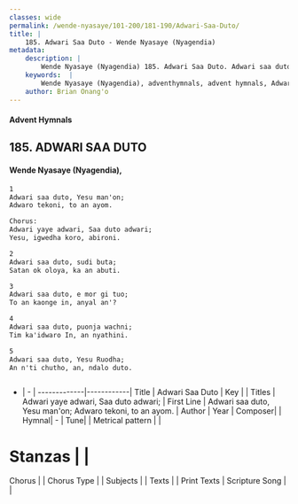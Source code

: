 ```yaml
---
classes: wide
permalink: /wende-nyasaye/101-200/181-190/Adwari-Saa-Duto/
title: |
    185. Adwari Saa Duto - Wende Nyasaye (Nyagendia)
metadata:
    description: |
        Wende Nyasaye (Nyagendia) 185. Adwari Saa Duto. Adwari saa duto, Yesu man'on; Adwaro tekoni, to an ayom.  Chorus: Adwari yaye adwari, Saa duto adwari; Yesu, igwedha koro, abironi.  
    keywords:  |
        Wende Nyasaye (Nyagendia), adventhymnals, advent hymnals, Adwari Saa Duto, Adwari saa duto, Yesu man'on; Adwaro tekoni, to an ayom.. Adwari yaye adwari, Saa duto adwari;
    author: Brian Onang'o
---
```


#### Advent Hymnals
## 185. ADWARI SAA DUTO
####  Wende Nyasaye (Nyagendia),

```txt
1
Adwari saa duto, Yesu man'on;
Adwaro tekoni, to an ayom.

Chorus:
Adwari yaye adwari, Saa duto adwari;
Yesu, igwedha koro, abironi.

2
Adwari saa duto, sudi buta;
Satan ok oloya, ka an abuti.

3
Adwari saa duto, e mor gi tuo;
To an kaonge in, anyal an'?

4
Adwari saa duto, puonja wachni;
Tim ka'idwaro In, an nyathini.

5
Adwari saa duto, Yesu Ruodha;
An n'ti chutho, an, ndalo duto.



```

- |   -  |
-------------|------------|
Title | Adwari Saa Duto |
Key |  |
Titles | Adwari yaye adwari, Saa duto adwari; |
First Line | Adwari saa duto, Yesu man'on; Adwaro tekoni, to an ayom. |
Author | 
Year | 
Composer| |
Hymnal|  - |
Tune|  |
Metrical pattern | |
# Stanzas |  |
Chorus |  |
Chorus Type |  |
Subjects | |
Texts |  |
Print Texts | 
Scripture Song |  |
    
